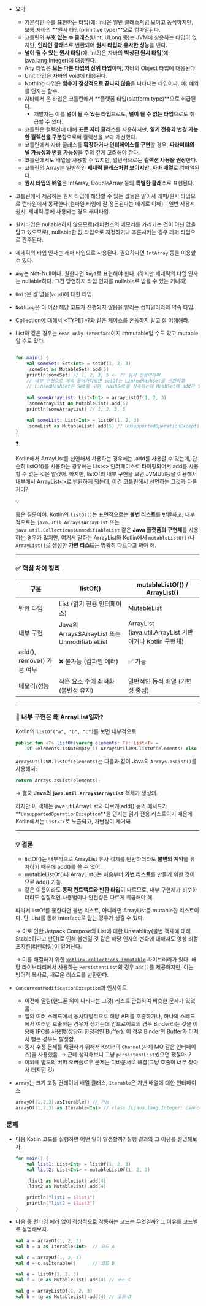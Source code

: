 - 요약
    - 기본적인 수를 표현하는 타입(예: Int)은 일반 클래스처럼 보이고 동작하지만, 보통 자바의 **원시 타입(primitive type)**으로 컴파일된다.
    - 코틀린의 **부호 없는 수 클래스**(UInt, ULong 등)는 JVM에 상응하는 타입이 없지만, **인라인 클래스**로 변환되어 **원시 타입과 유사한 성능**을 낸다.
    - **널이 될 수 있는 원시 타입**(예: Int?)은 자바의 **박싱된 원시 타입**(예: java.lang.Integer)에 대응된다.
    - Any 타입은 **모든 다른 타입의 상위 타입**이며, 자바의 Object 타입에 대응된다.
    - Unit 타입은 자바의 void에 대응된다.
    - Nothing 타입은 **함수가 정상적으로 끝나지 않음**을 나타내는 타입이다. 예: 예외를 던지는 함수.
    - 자바에서 온 타입은 코틀린에서 **플랫폼 타입(platform type)**으로 취급된다.
        - 개발자는 이를 **널이 될 수 있는 타입**으로도, **널이 될 수 없는 타입**으로도 취급할 수 있다.
    - 코틀린은 컬렉션에 대해 **표준 자바 클래스**를 사용하지만, **읽기 전용과 변경 가능한 컬렉션을 구분**함으로써 컬렉션을 보다 개선했다.
    - 코틀린에서 자바 클래스를 **확장하거나 인터페이스를 구현**할 경우, **파라미터의 널 가능성과 변경 가능성**을 주의 깊게 고려해야 한다.
    - 코틀린에서도 배열을 사용할 수 있지만, 일반적으로는 **컬렉션 사용을 권장**한다.
    - 코틀린의 Array는 일반적인 **제네릭 클래스처럼 보이지만**, **자바 배열**로 컴파일된다.
    - **원시 타입의 배열**은 IntArray, DoubleArray 등의 **특별한 클래스**로 표현된다.
- 코틀린에서 제공하는 원시 타입에 해당할 수 있는 값들은 알아서 래퍼/원시 타입으로 런타임에서 동작한다(컴파일 타임에 잘 정돈된다는 얘기로 이해) - 일반 사용시 원시, 제네릭 등에 사용되는 경우 래퍼타입.
- 원시타입은 nullable하지 않으므로(레퍼런스의 메모리를 가리키는 것이 아닌 값을 담고 있으므로), nullable한 값 타입으로 지정하거나 추론시키는 경우 래퍼 타입으로 간주된다.
- 제네릭의 타입 인자는 래퍼 타입으로 사용된다. 필요하다면 `IntArray` 등을 이용할 수 있다.
- `Any`는 Not-Null이다. 원한다면 `Any?`로 표현해야 한다. (하지만 제네릭의 타입 인자는 nullable하다. 그건 당연하지 타입 인자를 nullable로 받을 수 있는 거니까)
- `Unit`은 값 없음(`void`)에 대한 타입.
- `Nothing`은 더 이상 해당 코드가 진행되지 않음을 알리는 컴파일러와의 약속 타입.
- Collection<T>에 대해서 <TYPE?>?와 같은 케이스를 혼동하지 말고 잘 이해해라.
- List<T>와 같은 경우는 `read-only interface`이지 immutable일 수도 있고 mutable일 수도 있다.
    
    ```kotlin
    
    fun main() {
        val someSet: Set<Int> = setOf(1, 2, 3)
        (someSet as MutableSet).add(5)
        println(someSet) // 1, 2, 3, 5 <- ?? 읽기 전용이라며
        // 내부 구현으로 계속 들어가다보면 setOf는 LinkedHashSet을 반환하고
        // LinkedHashSet은 Set을 구현, HashSet을 상속하는데 HashSet에 add가 있음
        
        val someArrayList: List<Int> = arrayListOf(1, 2, 3)
        (someArrayList as MutableList).add(5)
        println(someArrayList) // 1, 2, 3, 5
    
        val someList: List<Int> = listOf(1, 2, 3)
        (someList as MutableList).add(5) // UnsupportedOperationException
    }
    ```
    
    <aside>
    ❓
    
    Kotlin에서 ArrayList를 선언해서 사용하는 경우에는 .add를 사용할 수 있는데, 단순히 listOf()를 사용하는 경우에는 List<> 인터페이스로 타이핑되어서 add를 사용할 수 없는 것은 알겠어. 하지만, listOf의 내부 구현을 보면 JVMUtil등을 이용해서 내부에서 ArrayList<>로 반환하게 되는데, 이건 코틀린에서 선언하는 그것과 다른거야?
    
    </aside>
    
    <aside>
    💡
    
    좋은 질문이야. Kotlin의 `listOf()`는 표면적으로는 **불변 리스트**를 반환하고, 내부적으로는 `java.util.Arrays$ArrayList` 또는 `java.util.Collections$UnmodifiableList` 같은 **Java 플랫폼의 구현체**를 사용하는 경우가 많지만, 여기서 말하는 ArrayList와 Kotlin에서 `mutableListOf()`나 `ArrayList()`로 생성한 **가변 리스트**는 명확히 다르다고 봐야 해.
    
    ---
    
    ### **✅ 핵심 차이 정리**
    
    | **구분** | listOf() | mutableListOf() **/** ArrayList() |
    | --- | --- | --- |
    | 반환 타입 | List<T> (읽기 전용 인터페이스) | MutableList<T> |
    | 내부 구현 | Java의 Arrays$ArrayList 또는 UnmodifiableList | ArrayList<T> (java.util.ArrayList 기반이거나 Kotlin 구현체) |
    | add(), remove() 가능 여부 | ❌ 불가능 (컴파일 에러) | ✅ 가능 |
    | 메모리/성능 | 작은 요소 수에 최적화 (불변성 유지) | 일반적인 동적 배열 (가변성 중심) |
    
    ---
    
    ### **📌 내부 구현은 왜 ArrayList일까?**
    
    Kotlin의 `listOf("a", "b", "c")`를 보면 내부적으로:
    
    ```kotlin
    public fun <T> listOf(vararg elements: T): List<T> =
        if (elements.isNotEmpty()) ArraysUtilJVM.listOf(elements) else emptyList()
    ```
    
    `ArraysUtilJVM.listOf(elements)`는 다음과 같이 Java의 `Arrays.asList()`를 사용해서:
    
    ```kotlin
    return Arrays.asList(elements);
    ```
    
    → 결국 **Java의 `java.util.Arrays$ArrayList`** 객체가 생성돼.
    
    하지만 이 객체는 java.util.ArrayList와 다르게 add() 등의 메서드가 **`UnsupportedOperationException`**을 던지는 읽기 전용 리스트이기 때문에 Kotlin에서는 `List<T>`로 노출되고, 가변성이 제거돼.
    
    ---
    
    ### **💡 결론**
    
    - listOf()는 내부적으로 ArrayList 유사 객체를 반환하더라도 **불변의 계약**을 유지하기 때문에 add()를 쓸 수 없어.
    - mutableListOf()나 ArrayList()는 처음부터 **가변 리스트**를 만들기 위한 것이므로 add() 가능.
    - 같은 이름이라도 **동작 컨트랙트와 반환 타입**이 다르므로, 내부 구현체가 비슷하더라도 실질적인 사용법이나 안전성은 다르게 취급해야 해.
    </aside>
    
    따라서 listOf를 통한다면 불변 리스트, 아니라면 ArrayList등 mutable한 리스트이다. 단, List<T>를 통해 interface로 닫는 경우가 생길 수 있다.
    
    → 이로 인한 Jetpack Compose의 List<T>에 대한 Unstability(불변 객체에 대해 Stable하다고 판단)로 인해 불변일 것 같은 해당 인자의 변화에 대해서도 항상 리컴포지션(리렌더링)이 일어난다.
    
    → 이를 해결하기 위한 [`kotlinx.collections.immutable`](https://github.com/Kotlin/kotlinx.collections.immutable) 라이브러리가 있다. 해당 라이브러리에서 사용하는 `PersistentList`의 경우 `add()`를 제공하지만, 이는 방어적 복사로, 새로운 리스트를 반환한다.
    
- `ConcurrentModificationException`과 인사이트
    - 이전에 알림(핸드폰 위에 나타나는 그것) 리스트 관련하여 비슷한 문제가 있었음.
    - 앱의 여러 스레드에서 동시다발적으로 해당 API를 호출하거나, 하나의 스레드에서 여러번 호출하는 경우가 생기는데 안드로이드의 경우 Binder라는 것을 이용해 IPC를 사용함(상당히 한정적인 Buffer). 이 경우 Binder의 Buffer가 터져서 뻗는 경우도 발생함.
    - 동시 수정 문제를 해결하기 위해서 Kotlin의 `Channel`(자체 MQ 같은 인터페이스)을 사용했음. → 근데 생각해보니 그냥 `persistentList`썼으면 됐잖아..?
    - 이외에 별도의 버퍼 오버플로우 문제는 디바운서로 해결(그냥 호출이 너무 잦아서 터지던 것)
- `Array`는 크기 고정 컨테이너 배열 클래스, `Iterable`은 가변 배열에 대한 인터페이스
    
    ```kotlin
    arrayOf(1,2,3).asIterable() // 가능
    arrayOf(1,2,3) as Iterable<Int> // class [Ljava.lang.Integer; cannot be cast to class java.lang.Iterable ([Ljava.lang.Integer; and java.lang.Iterable are in module java.base of loader 'bootstrap')
    ```
    

### 문제

- 다음 Kotlin 코드를 실행하면 어떤 일이 발생할까? 실행 결과와 그 이유를 설명해보자.
    
    ```kotlin
    fun main() {
        val list1: List<Int> = listOf(1, 2, 3)
        val list2: List<Int> = mutableListOf(1, 2, 3)
    
        (list1 as MutableList).add(4)
        (list2 as MutableList).add(4)
    
        println("list1 = $list1")
        println("list2 = $list2")
    }
    ```
    
- 다음 중 런타임 에러 없이 정상적으로 작동하는 코드는 무엇일까?
그 이유를 코드별로 설명해보자.
    
    ```kotlin
    val a = arrayOf(1, 2, 3)
    val b = a as Iterable<Int>  // 코드 A
    
    val c = arrayOf(1, 2, 3)
    val d = c.asIterable()      // 코드 B
    
    val e = listOf(1, 2, 3)
    val f = (e as MutableList).add(4) // 코드 C
    
    val g = arrayListOf(1, 2, 3)
    val h = (g as MutableList).add(4) // 코드 D
    ```
